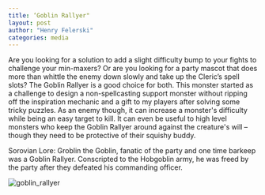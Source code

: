 ```yaml
---
title: ‘Goblin Rallyer"
layout: post
author: "Henry Felerski"
categories: media
---
```


Are you looking for a solution to add a slight difficulty bump to your fights to challenge your min-maxers? Or are you looking for a party mascot that does more than whittle the enemy down slowly and take up the Cleric’s spell slots? The Goblin Rallyer is a good choice for both. This monster started as a challenge to design a non-spellcasting support monster without ripping off the inspiration mechanic and a gift to my players after solving some tricky puzzles. As an enemy though, it can increase a monster's difficulty while being an easy target to kill. It can even be useful to high level monsters who keep the Goblin Rallyer around against the creature's will – though they need to be protective of their squishy buddy.


Sorovian Lore: Groblin the Goblin, fanatic of the party and one time barkeep was a Goblin Rallyer. Conscripted to the Hobgoblin army, he was freed by the party after they defeated his commanding officer.

![goblin_rallyer](/landoflorecraft/images/goblin_rallyer.jpg)